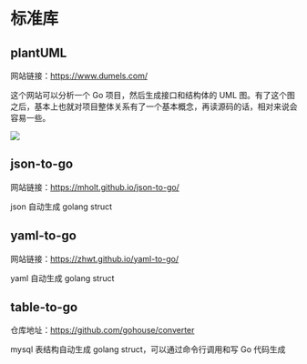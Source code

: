 # 标准库

## plantUML

网站链接：https://www.dumels.com/

这个网站可以分析一个 Go 项目，然后生成接口和结构体的 UML 图。有了这个图之后，基本上也就对项目整体关系有了一个基本概念，再读源码的话，相对来说会容易一些。

![](https://mmbiz.qpic.cn/mmbiz_png/YQLyg1D0dltSPtjwiaxkCWeeavp7b8vNBeLawRckrrxUnETl5RicqTISXOcg9sSns2dMyM1hn0HdQQCIkDat89ew/640?wx_fmt=png&tp=webp&wxfrom=5&wx_lazy=1&wx_co=1)

## json-to-go

网站链接：https://mholt.github.io/json-to-go/

json 自动生成 golang struct

## yaml-to-go

网站链接：https://zhwt.github.io/yaml-to-go/

yaml 自动生成 golang struct

## table-to-go

仓库地址：https://github.com/gohouse/converter

mysql 表结构自动生成 golang struct，可以通过命令行调用和写 Go 代码生成
